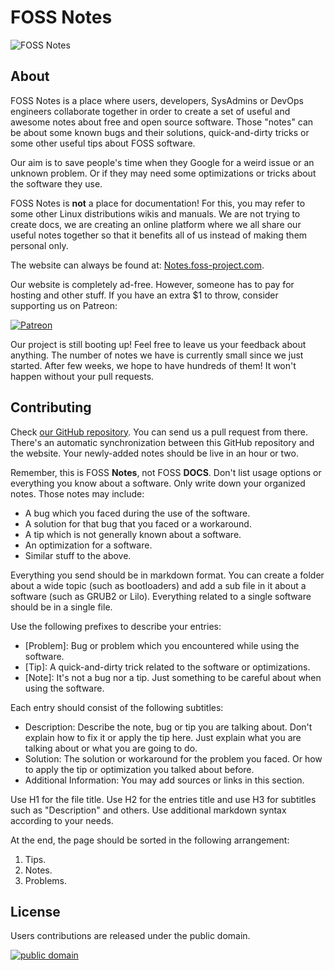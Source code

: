 # FOSS Notes

![FOSS Notes](https://i.imgur.com/D6gfbNP.png)

## About

FOSS Notes is a place where users, developers, SysAdmins or DevOps engineers collaborate together in order to create a set of useful and awesome notes about free and open source software. Those "notes" can be about some known bugs and their solutions, quick-and-dirty tricks or some other useful tips about FOSS software.

Our aim is to save people's time when they Google for a weird issue or an unknown problem. Or if they may need some optimizations or tricks about the software they use.

FOSS Notes is **not** a place for documentation! For this, you may refer to some other Linux distributions wikis and manuals. We are not trying to create docs, we are creating an online platform where we all share our useful notes together so that it benefits all of us instead of making them personal only.

The website can always be found at: [Notes.foss-project.com](http://Notes.foss-project.com).

Our website is completely ad-free. However, someone has to pay for hosting and other stuff. If you have an extra $1 to throw, consider supporting us on Patreon: 

[![Patreon](http://i.imgur.com/qPoaRnH.png)](https://www.patreon.com/fossproject)

Our project is still booting up! Feel free to leave us your feedback about anything. The number of notes we have is currently small since we just started. After few weeks, we hope to have hundreds of them! It won't happen without your pull requests.

## Contributing

Check [our GitHub repository](https://github.com/foss-project/fossnotes). You can send us a pull request from there. There's an automatic synchronization between this GitHub repository and the website. Your newly-added notes should be live in an hour or two.

Remember, this is FOSS **Notes**, not FOSS **DOCS**. Don't list usage options or everything you know about a software. Only write down your organized notes. Those notes may include:

* A bug which you faced during the use of the software.
* A solution for that bug that you faced or a workaround.
* A tip which is not generally known about a software.
* An optimization for a software.
* Similar stuff to the above.

Everything you send should be in markdown format. You can create a folder about a wide topic (such as bootloaders) and add a sub file in it about a software (such as GRUB2 or Lilo). Everything related to a single software should be in a single file.

Use the following prefixes to describe your entries:

* [Problem]: Bug or problem which you encountered while using the software.
* [Tip]: A quick-and-dirty trick related to the software or optimizations.
* [Note]: It's not a bug nor a tip. Just something to be careful about when using the software.

Each entry should consist of the following subtitles:

* Description: Describe the note, bug or tip you are talking about. Don't explain how to fix it or apply the tip here. Just explain what you are talking about or what you are going to do.
* Solution: The solution or workaround for the problem you faced. Or how to apply the tip or optimization you talked about before.
* Additional Information: You may add sources or links in this section.

Use H1 for the file title. Use H2 for the entries title and use H3 for subtitles such as "Description" and others. Use additional markdown syntax according to your needs.

At the end, the page should be sorted in the following arrangement: 

1. Tips.
2. Notes.
3. Problems.

## License

Users contributions are released under the public domain.

[![public domain](http://i.imgur.com/AEB5eGA.png)](http://fairuse.stanford.edu/overview/public-domain/welcome/)

